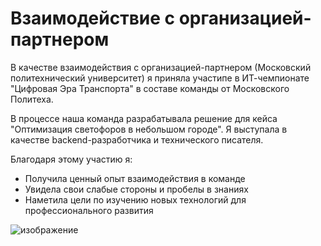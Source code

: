 # Взаимодействие с организацией-партнером
В качестве взаимодействия с организацией-партнером (Московский политехнический университет) я приняла участипе в ИТ-чемпионате "Цифровая Эра Транспорта" в составе команды от Московского Политеха.

В процессе наша команда разрабатывала решение для кейса "Оптимизация светофоров в небольшом городе". Я выступала в качестве backend-разработчика и технического писателя.

Благодаря этому участию я:
- Получила ценный опыт взаимодействия в команде
- Увидела свои слабые стороны и пробелы в знаниях
- Наметила цели по изучению новых технологий для профессионального развития

![изображение](https://github.com/user-attachments/assets/87524bd9-97a0-4cd6-ac49-3419ae1d3f4e)
